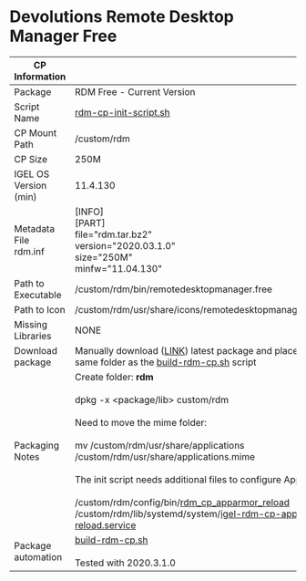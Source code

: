 # Devolutions Remote Desktop Manager Free

|  CP Information |            |
|-----------------|------------|
| Package | RDM Free - Current Version |
| Script Name | [rdm-cp-init-script.sh](rdm-cp-init-script.sh) |
| CP Mount Path | /custom/rdm |
| CP Size | 250M |
| IGEL OS Version (min) | 11.4.130 |
| Metadata File <br /> rdm.inf | [INFO] <br /> [PART] <br /> file="rdm.tar.bz2" <br /> version="2020.03.1.0" <br /> size="250M" <br /> minfw="11.04.130" |
| Path to Executable | /custom/rdm/bin/remotedesktopmanager.free |
| Path to Icon | /custom/rdm/usr/share/icons/remotedesktopmanager.free.png |
| Missing Libraries | NONE |
| Download package | Manually download ([LINK](https://remotedesktopmanager.com/home/thankyou/rdmlinuxfreebin)) latest package and place into the same folder as the [build-rdm-cp.sh](build-rdm-cp.sh) script |
| Packaging Notes | Create folder: **rdm** <br /><br /> dpkg -x <package/lib> custom/rdm <br /><br /> Need to move the mime folder: <br /><br />mv /custom/rdm/usr/share/applications /custom/rdm/usr/share/applications.mime <br /><br />The init script needs additional files to configure AppArmor: <br /><br /> /custom/rdm/config/bin/[rdm_cp_apparmor_reload](rdm_cp_apparmor_reload) <br /> /custom/rdm/lib/systemd/system/[igel-rdm-cp-apparmor-reload.service](igel-rdm-cp-apparmor-reload.service) |
| Package automation | [build-rdm-cp.sh](build-rdm-cp.sh) <br /><br /> Tested with 2020.3.1.0 |
